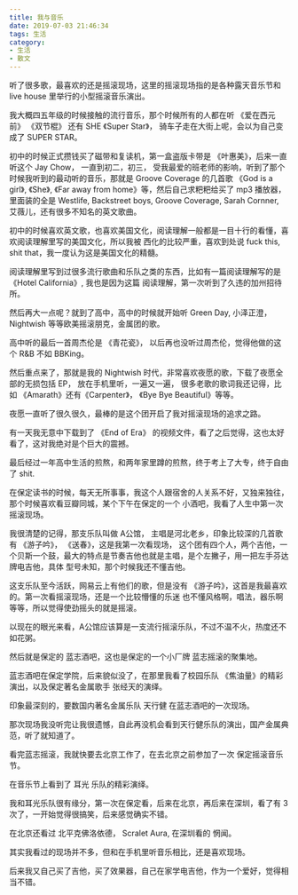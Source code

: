 ```yaml
---
title: 我与音乐
date: 2019-07-03 21:46:34
tags: 生活
category: 
- 生活
- 散文
---
```


听了很多歌，最喜欢的还是摇滚现场，这里的摇滚现场指的是各种露天音乐节和 live house 里举行的小型摇滚音乐演出。

我大概四五年级的时候接触的流行音乐，那个时候所有的人都在听 《爱在西元前》 《双节棍》 还有 SHE 《Super Star》，
骑车子走在大街上呢，会以为自己变成了 SUPER STAR。

初中的时候正式攒钱买了磁带和复读机，第一盒盗版卡带是 《叶惠美》，后来一直听这个 Jay Chow， 一直到初二，初三，
受我最爱的班老师的影响，听到了那个时候我听到的最动听的音乐，那就是 Groove Coverage 的几首歌 《God is a girl》,
《She》, 《Far away from home》等，然后自己求粑粑给买了 mp3 播放器，里面装的全是 Westlife, Backstreet boys,
Groove Coverage, Sarah Cornner, 艾薇儿，还有很多不知名的英文歌曲。

初中的时候喜欢英文歌，也喜欢美国文化，阅读理解一般都是一目十行的看懂，喜欢阅读理解里写的美国文化，所以我被
西化的比较严重，喜欢到处说 fuck this, shit that，我一度认为这是美国文化的精髓。

阅读理解里写到过很多流行歌曲和乐队之类的东西，比如有一篇阅读理解写的是 《Hotel California》, 我也是因为这篇
阅读理解，第一次听到了久违的加州招待所。

然后再大一点呢？就到了高中，高中的时候就开始听 Green Day, 小泽正澄， Nightwish 等等欧美摇滚朋克，金属团的歌。

高中听的最后一首周杰伦是 《青花瓷》， 以后再也没听过周杰伦，觉得他做的这个 R&B 不如 BBKing。

然后重点来了，那就是我的 Nightwish  时代，非常喜欢夜愿的歌，下载了夜愿全部的无损包括 EP， 放在手机里听，一遍又一遍，
很多老歌的歌词我还记得，比如 《Amarath》还有《Carpenter》， 《Bye Bye Beautiful》等等。

夜愿一直听了很久很久，最棒的是这个团开启了我对摇滚现场的追求之路。

有一天我无意中下载到了 《End of Era》 的视频文件，看了之后觉得，这也太好看了，这对我绝对是个巨大的震撼。

最后经过一年高中生活的煎熬，和两年家里蹲的煎熬，终于考上了大专，终于自由了 shit.

在保定读书的时候，每天无所事事，我这个人跟宿舍的人关系不好，又独来独往，那个时候喜欢看豆瓣同城，某个下午在保定的一个
小酒吧，我看了人生中第一次摇滚现场。

我很清楚的记得，那支乐队叫做 A公馆， 主唱是河北老乡，印象比较深的几首歌有 《游子吟》， 《送春》，这是我第一次看现场，
这个团有四个人，两个吉他，一个贝斯一个鼓，最大的特点是节奏吉他也就是主唱，是个左撇子，用一把左手芬达牌电吉他，具体
型号未知，那个时候我还不懂吉他。

这支乐队至今活跃，网易云上有他们的歌，但是没有 《游子吟》，这首是我最喜欢的。第一次看摇滚现场，还是一个比较懵懂的乐迷
也不懂风格啊，唱法，器乐啊等等，所以觉得使劲摇头的就是摇滚。

以现在的眼光来看，A公馆应该算是一支流行摇滚乐队，不过不温不火，热度还不如花粥。

然后就是保定的 蓝志酒吧，这也是保定的一个小厂牌 蓝志摇滚的聚集地。

蓝志酒吧在保定学院，后来貌似没了，在那里我看了校园乐队 《焦油量》的精彩演出，以及保定著名金属歌手 张经天的演绎。

印象最深刻的，要数国内著名金属乐队 天行健 在蓝志酒吧的一次现场。

那次现场我没听完让我很遗憾，自此再没机会看到天行健乐队的演出，国产金属典范，听了就知道了。

看完蓝志摇滚，我就快要去北京工作了，在去北京之前参加了一次 保定摇滚音乐节。

在音乐节上看到了 耳光 乐队的精彩演绎。

我和耳光乐队很有缘分，第一次在保定看，后来在北京，再后来在深圳，看了有 3 次了，一开始觉得很搞笑，后来感觉确实不错。

在北京还看过 北平克佛洛依德， Scralet Aura, 在深圳看的 惘闻。

其实我看过的现场并不多，但和在手机里听音乐相比，还是喜欢现场。

后来我又自己买了吉他，买了效果器，自己在家学电吉他，作为一个爱好，觉得相当不错。
